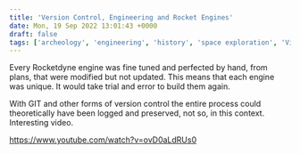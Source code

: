 ```yaml
---
title: 'Version Control, Engineering and Rocket Engines'
date: Mon, 19 Sep 2022 13:01:43 +0000
draft: false
tags: ['archeology', 'engineering', 'history', 'space exploration', 'Video']
---
```


Every Rocketdyne engine was fine tuned and perfected by hand, from plans, that were modified but not updated. This means that each engine was unique. It would take trial and error to build them again.

With GIT and other forms of version control the entire process could theoretically have been logged and preserved, not so, in this context. Interesting video.

https://www.youtube.com/watch?v=ovD0aLdRUs0